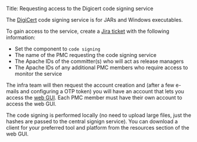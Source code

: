 Title: Requesting access to the Digicert code signing service

The <a href="https://www.digicert.com/" target="_blank">DigiCert</a> code signing service is for JARs and Windows executables.

To gain access to the service, create a <a href="https://issues.apache.org/jira/browse/INFRA" target="_blank"> Jira ticket</a> with the following information:

  - Set the component to `code signing`
  - The name of the PMC requesting the code signing service
  - The Apache IDs of the committer(s) who will act as release managers
  - The Apache IDs of any additional PMC members who require access to monitor the service

The infra team will then request the account creation and (after a few e-mails and configuring a OTP token) you will have an account that lets you access the <a href="https://one.digicert.com/signingmanager/dashboard" target="_blank">web GUI</a>. Each PMC member must have their own account to access the web GUI.

The code signing is performed locally (no need to upload large files, just the hashes are passed to the central signign service). You can download a client for your preferred tool and platform from the resources section of the web GUI.
